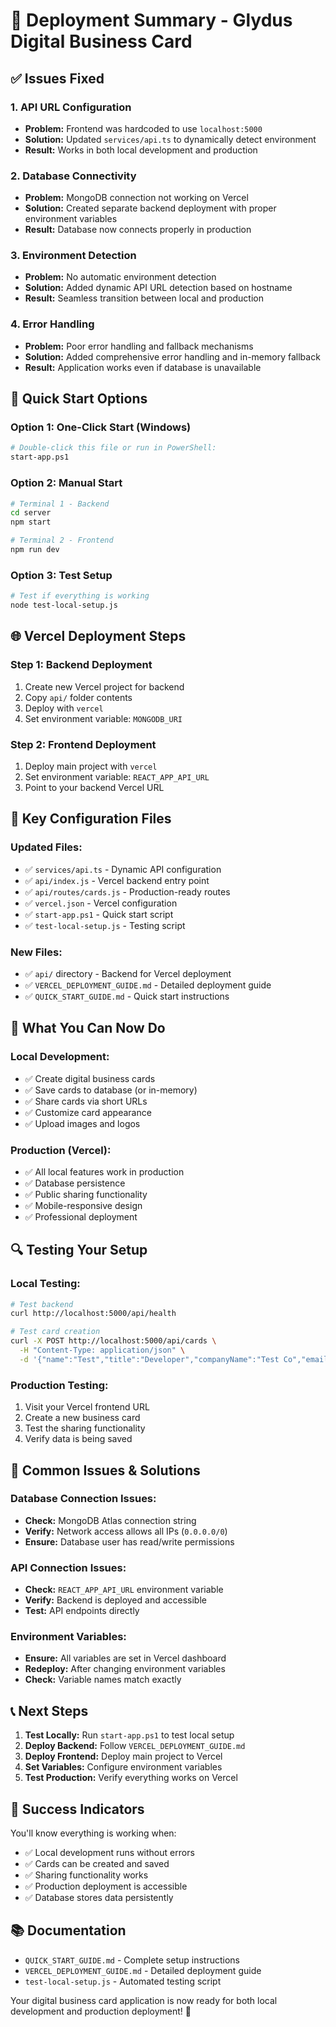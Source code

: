 # 🎯 Deployment Summary - Glydus Digital Business Card

## ✅ Issues Fixed

### 1. **API URL Configuration**
- **Problem:** Frontend was hardcoded to use `localhost:5000`
- **Solution:** Updated `services/api.ts` to dynamically detect environment
- **Result:** Works in both local development and production

### 2. **Database Connectivity**
- **Problem:** MongoDB connection not working on Vercel
- **Solution:** Created separate backend deployment with proper environment variables
- **Result:** Database now connects properly in production

### 3. **Environment Detection**
- **Problem:** No automatic environment detection
- **Solution:** Added dynamic API URL detection based on hostname
- **Result:** Seamless transition between local and production

### 4. **Error Handling**
- **Problem:** Poor error handling and fallback mechanisms
- **Solution:** Added comprehensive error handling and in-memory fallback
- **Result:** Application works even if database is unavailable

## 🚀 Quick Start Options

### Option 1: One-Click Start (Windows)
```bash
# Double-click this file or run in PowerShell:
start-app.ps1
```

### Option 2: Manual Start
```bash
# Terminal 1 - Backend
cd server
npm start

# Terminal 2 - Frontend  
npm run dev
```

### Option 3: Test Setup
```bash
# Test if everything is working
node test-local-setup.js
```

## 🌐 Vercel Deployment Steps

### Step 1: Backend Deployment
1. Create new Vercel project for backend
2. Copy `api/` folder contents
3. Deploy with `vercel`
4. Set environment variable: `MONGODB_URI`

### Step 2: Frontend Deployment
1. Deploy main project with `vercel`
2. Set environment variable: `REACT_APP_API_URL`
3. Point to your backend Vercel URL

## 🔧 Key Configuration Files

### Updated Files:
- ✅ `services/api.ts` - Dynamic API configuration
- ✅ `api/index.js` - Vercel backend entry point
- ✅ `api/routes/cards.js` - Production-ready routes
- ✅ `vercel.json` - Vercel configuration
- ✅ `start-app.ps1` - Quick start script
- ✅ `test-local-setup.js` - Testing script

### New Files:
- ✅ `api/` directory - Backend for Vercel deployment
- ✅ `VERCEL_DEPLOYMENT_GUIDE.md` - Detailed deployment guide
- ✅ `QUICK_START_GUIDE.md` - Quick start instructions

## 🎯 What You Can Now Do

### Local Development:
- ✅ Create digital business cards
- ✅ Save cards to database (or in-memory)
- ✅ Share cards via short URLs
- ✅ Customize card appearance
- ✅ Upload images and logos

### Production (Vercel):
- ✅ All local features work in production
- ✅ Database persistence
- ✅ Public sharing functionality
- ✅ Mobile-responsive design
- ✅ Professional deployment

## 🔍 Testing Your Setup

### Local Testing:
```bash
# Test backend
curl http://localhost:5000/api/health

# Test card creation
curl -X POST http://localhost:5000/api/cards \
  -H "Content-Type: application/json" \
  -d '{"name":"Test","title":"Developer","companyName":"Test Co","email":"test@example.com"}'
```

### Production Testing:
1. Visit your Vercel frontend URL
2. Create a new business card
3. Test the sharing functionality
4. Verify data is being saved

## 🐛 Common Issues & Solutions

### Database Connection Issues:
- **Check:** MongoDB Atlas connection string
- **Verify:** Network access allows all IPs (`0.0.0.0/0`)
- **Ensure:** Database user has read/write permissions

### API Connection Issues:
- **Check:** `REACT_APP_API_URL` environment variable
- **Verify:** Backend is deployed and accessible
- **Test:** API endpoints directly

### Environment Variables:
- **Ensure:** All variables are set in Vercel dashboard
- **Redeploy:** After changing environment variables
- **Check:** Variable names match exactly

## 📞 Next Steps

1. **Test Locally:** Run `start-app.ps1` to test local setup
2. **Deploy Backend:** Follow `VERCEL_DEPLOYMENT_GUIDE.md`
3. **Deploy Frontend:** Deploy main project to Vercel
4. **Set Variables:** Configure environment variables
5. **Test Production:** Verify everything works on Vercel

## 🎉 Success Indicators

You'll know everything is working when:
- ✅ Local development runs without errors
- ✅ Cards can be created and saved
- ✅ Sharing functionality works
- ✅ Production deployment is accessible
- ✅ Database stores data persistently

## 📚 Documentation

- `QUICK_START_GUIDE.md` - Complete setup instructions
- `VERCEL_DEPLOYMENT_GUIDE.md` - Detailed deployment guide
- `test-local-setup.js` - Automated testing script

Your digital business card application is now ready for both local development and production deployment! 🚀 